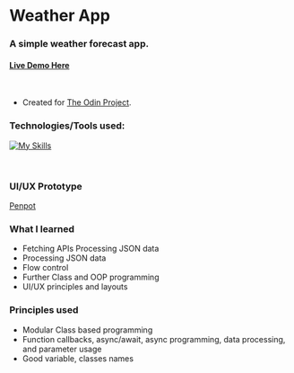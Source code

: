 # Weather App


### A simple weather forecast app.

#### [Live Demo Here](https://rib9985.github.io/weather-app/)
<br>

- Created for [The Odin Project](https://www.theodinproject.com/lessons/foundations-calculator).

<h3> Technologies/Tools used: </h3>
<div>

[![My Skills](https://skillicons.dev/icons?i=js,html,css,webpack,npm,neovim,nodejs,ubuntu)](https://skillicons.dev)

</div>

<br>

<h3>UI/UX Prototype</h3>

[Penpot](https://design.penpot.app/#/view/782e7344-abf7-811d-8004-70951266ec4e?page-id=782e7344-abf7-811d-8004-70951266ec4f&section=inspect&index=0&share-id=e180278a-9a77-8036-8004-7c4a23e4973c)


<h3>What I learned</h3>

- Fetching APIs Processing JSON data
- Processing JSON data
- Flow control
- Further Class and OOP programming
- UI/UX principles and layouts
  <br>

<h3>Principles used</h3>

- Modular Class based programming
- Function callbacks, async/await, async programming, data processing, and parameter usage
- Good variable, classes names
  <br>
